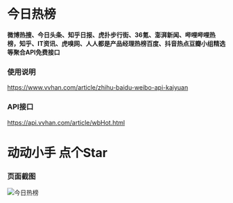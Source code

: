 # 今日热榜

**微博热搜、今日头条、知乎日报、虎扑步行街、36氪、澎湃新闻、哔哩哔哩热榜，知乎、IT资讯、虎嗅网、人人都是产品经理热榜百度、抖音热点豆瓣小组精选等聚合API免费接口**

### 使用说明

https://www.vvhan.com/article/zhihu-baidu-weibo-api-kaiyuan

### API接口

https://api.vvhan.com/article/wbHot.html

# 动动小手 点个Star

### 页面截图

![今日热榜](https://i0.wp.com/uxiaohan.github.io/v2/2024/09/1725265210.png)
